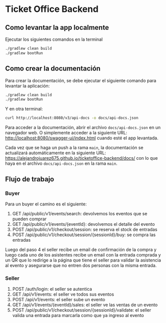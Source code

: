 # Ticket Office Backend
## Como levantar la app localmente
Ejecutar los siguientes comandos en la terminal

```bash
./gradlew clean build
./gradlew bootRun
```

## Como crear la documentación

Para crear la documentación, se debe ejecutar el siguiente comando para levantar la aplicación:

```bash
./gradlew clean build
./gradlew bootRun
```

Y en otra terminal:
```bash
curl http://localhost:8080/v3/api-docs -o docs/api-docs.json
```

Para acceder a la documentación, abrir el archivo `docs/api-docs.json` en un navegador web. O simplemente acceder a la siguiente URL: [http://localhost:8080/swagger-ui/index.html](http://localhost:8080/swagger-ui/index.html) cuando esté el app levantada.

Cada vez que se haga un push a la rama `main`, la documentación se actualizará automáticamente en la siguiente URL:
https://alejandrojuarez675.github.io/ticketoffice-backend/docs/ con lo que haya en el archivo `docs/api-docs.json` en la rama `main`.

## Flujo de trabajo

### Buyer
Para un buyer el camino es el siguiente:

1. GET /api/public/v1/events/search: devolvemos los eventos que se pueden comprar
2. GET /api/public/v1/events/{eventId}: devolvemos el detalle del evento
3. POST /api/public/v1/checkout/session: se reserva el stock de entradas
4. POST /api/public/v1/checkout/session/{sessionId}/buy: se compra las entradas

Luego del paso 4 el seller recibe un email de confirmación de la compra y luego cada uno de los
asistentes recibe un email con la entrada comprada y un QR que lo redirige a la página que tiene
el seller para validar la asistencia al evento y asegurarse que no entren dos personas con la
misma entrada.

### Seller

1. POST /auth/login: el seller se autentica
2. GET /api/v1/events: el seller ve todos sus eventos
3. POST /api/v1/events: el seller sube un evento
4. GET /api/v1/events/{eventId}/sales: el seller ve las ventas de un evento
5. POST /api/public/v1/checkout/session/{sessionId}/validate: el seller valida una entrada para marcarla como que ya ingreso al evento
